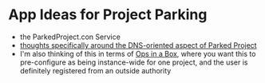 # App Ideas for Project Parking

- the ParkedProject.con Service
- [thoughts specifically around the DNS-oriented aspect of Parked Project](416491ee-4b52-4887-96f0-465f361a36ea.md)
- I'm also thinking of this in terms of [Ops in a Box](035d1e22-7dca-4901-aa4a-1624e7a6a15c.md), where you want this to pre-configure as being instance-wide for one project, and the user is definitely registered from an outside authority
